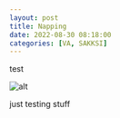 ```yaml
---
layout: post
title: Napping
date: 2022-08-30 08:18:00
categories: [VA, SAKKSI]
---
```


test

![alt](/blog/pic/napping/1.png)

just testing stuff 
